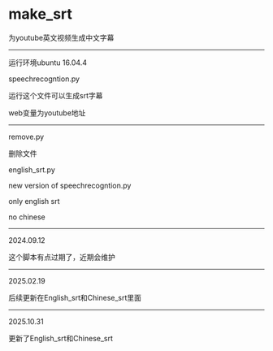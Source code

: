 # make_srt

为youtube英文视频生成中文字幕

***

运行环境ubuntu 16.04.4

speechrecogntion.py

运行这个文件可以生成srt字幕

web变量为youtube地址

***

remove.py

删除文件

english_srt.py

new version of speechrecogntion.py

only english srt

no chinese

***

2024.09.12

这个脚本有点过期了，近期会维护

***

2025.02.19

后续更新在English_srt和Chinese_srt里面

***

2025.10.31

更新了English_srt和Chinese_srt
